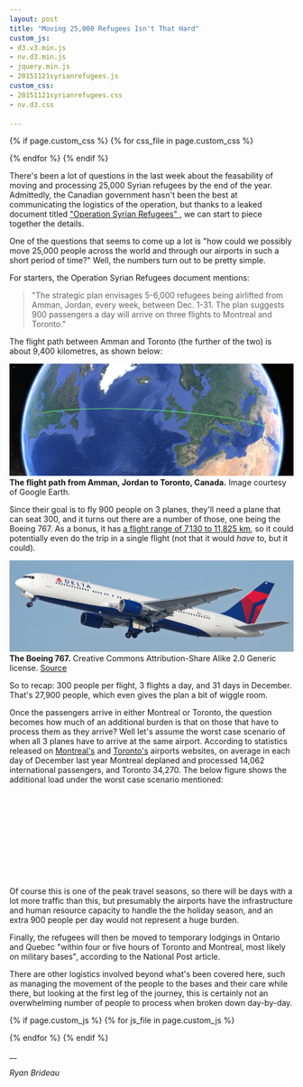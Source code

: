 ```yaml
---
layout: post
title: "Moving 25,000 Refugees Isn't That Hard"
custom_js:
- d3.v3.min.js
- nv.d3.min.js
- jquery.min.js
- 20151121syrianrefugees.js
custom_css:
- 20151121syrianrefugees.css
- nv.d3.css

---
```


{% if page.custom_css %}
  {% for css_file in page.custom_css %}
  <link rel="stylesheet" href='/public/css/{{ css_file }}'></script>
  {% endfor %}
{% endif %}

There's been a lot of questions in the last week about the feasability of moving and processing 25,000 Syrian refugees by the end of the year. Admittedly, the Canadian government hasn't been the best at communicating the logistics of the operation, but thanks to a leaked document titled ["Operation Syrian Refugees" ](http://news.nationalpost.com/news/canada/500k-federal-ad-campaign-to-tout-refugee-plan-as-a-national-project-document-reveals), we can start to piece together the details.

One of the questions that seems to come up a lot is "how could we possibly move 25,000 people across the world and through our airports in such a short period of time?" Well, the numbers turn out to be pretty simple.

For starters, the Operation Syrian Refugees document mentions:

<blockquote>"The strategic plan envisages 5-6,000 refugees being airlifted from Amman, Jordan, every week, between Dec. 1-31. The plan suggests 900 passengers a day will arrive on three flights to Montreal and Toronto."</blockquote>

The flight path between Amman and Toronto (the further of the two) is about 9,400 kilometres, as shown below:

![The flight path from Amman, Jordan to Toronto, Canada.](/images/201511/refugeeflightpath.png)
<span class="imagecaption"><strong>The flight path from Amman, Jordan to Toronto, Canada.</strong> Image courtesy of Google Earth.</span>

Since their goal is to fly 900 people on 3 planes, they'll need a plane that can seat 300, and it turns out there are a number of those, one being the Boeing 767. As a bonus, it has [a flight range of 7,130 to 11,825 km](https://en.wikipedia.org/wiki/Boeing_767), so it could potentially even do the trip in a single flight (not that it would _have_ to, but it could).

![Boeing 767](/images/201511/boeing767.jpg)
<span class="imagecaption"><strong>The Boeing 767.</strong> Creative Commons Attribution-Share Alike 2.0 Generic license. [Source](https://commons.wikimedia.org/wiki/File:Delta_Air_Lines_B767-332_N130DL.jpg)</span>

So to recap: 300 people per flight, 3 flights a day, and 31 days in December. That's 27,900 people, which even gives the plan a bit of wiggle room.

Once the passengers arrive in either Montreal or Toronto, the question becomes how much of an additional burden is that on those that have to process them as they arrive? Well let's assume the worst case scenario of when all 3 planes have to arrive at the same airport. According to statistics released on [Montreal's](http://www.admtl.com/en/adm/medias/statistic) and [Toronto's](http://www.torontopearson.com/en/gtaa/statistics/#) airports websites, on average in each day of December last year Montreal deplaned and processed 14,062 international passengers, and Toronto 34,270. The below figure shows the additional load under the worst case scenario mentioned:

<div id="chart1">
    <svg></svg>
</div>

Of course this is one of the peak travel seasons, so there will be days with a lot more traffic than this, but presumably the airports have the infrastructure and human resource capacity to handle the the holiday season, and an extra 900 people per day would not represent a huge burden.

Finally, the refugees will then be moved to temporary lodgings in Ontario and Quebec "within four or five hours of Toronto and Montreal, most likely on military bases", according to the National Post article.

There are other logistics involved beyond what's been covered here, such as managing the movement of the people to the bases and their care while there, but looking at the first leg of the journey, this is certainly not an overwhelming number of people to process when broken down day-by-day.


{% if page.custom_js %}
  {% for js_file in page.custom_js %}
  <script src='/public/js/{{ js_file }}' type="text/javascript"></script>
  {% endfor %}
{% endif %}

__

_Ryan Brideau_

